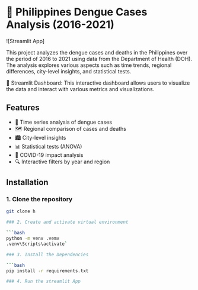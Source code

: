 # 🦟 Philippines Dengue Cases Analysis (2016-2021)

![Streamlit App]

This project analyzes the dengue cases and deaths in the Philippines over the period of 2016 to 2021 using data from the Department of Health (DOH). The analysis explores various aspects such as time trends, regional differences, city-level insights, and statistical tests.

🦟 Streamlit Dashboard: This interactive dashboard allows users to visualize the data and interact with various metrics and visualizations.

## Features

- 📅 Time series analysis of dengue cases
- 🗺️ Regional comparison of cases and deaths
- 🏙️ City-level insights
- 📊 Statistical tests (ANOVA)
- 🦠 COVID-19 impact analysis
- 🔍 Interactive filters by year and region

## Installation

### 1. Clone the repository

```bash
git clone h

### 2. Create and activate virtual environment

```bash
python -m venv .vemv
.venv\Scripts\activate`

### 3. Install the Dependencies

```bash
pip install -r requirements.txt

### 4. Run the streamlit App
